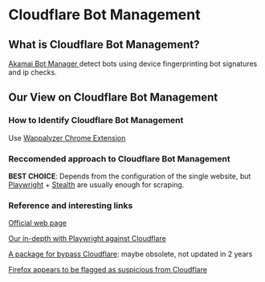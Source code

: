 # Cloudflare Bot Management

## What is Cloudflare Bot Management?
[Akamai Bot Manager ](https://www.akamai.com/products/bot-manager "Akamai") detect bots using device fingerprinting bot signatures and ip checks.

## Our View on Cloudflare Bot Management

### How to Identify Cloudflare Bot Management
Use [Wappalyzer Chrome Extension](https://github.com/reanalytics-databoutique/webscraping-open-doc/blob/0386528f99a1209a538f6d042e859cd9933011c8/Pages/Tools/Wappalyzer.md)

### Reccomended approach to Cloudflare Bot Management
**BEST CHOICE**: Depends from the configuration of the single website, but [Playwright](https://github.com/reanalytics-databoutique/webscraping-open-doc/blob/main/Pages/Tools/Playwright.md) + [Stealth](https://github.com/reanalytics-databoutique/webscraping-open-doc/blob/main/Pages/Tools/Playwright_stealth.md) are usually enough for scraping.

### Reference and interesting links
[Official web page](https://www.cloudflare.com/en-gb/products/bot-management/)

[Our in-depth with Playwright against Cloudflare](https://reanalytics.freshdesk.com/discussions/topics/28000008894)

[A package for bypass Cloudflare](https://github.com/Anorov/cloudflare-scrape): maybe obsolete, not updated in 2 years

[Firefox appears to be flagged as suspicious from Cloudflare](https://brianlovin.com/hn/31459258)
